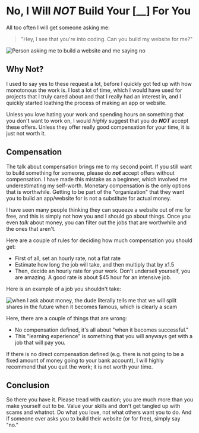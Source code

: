 # No, I Will _NOT_ Build Your [**\_\_**] For You

All too often I will get someone asking me:

> "Hey, I see that you're into coding. Can you build my website for me?"

![Person asking me to build a website and me saying no](https://cloud-6jsri4brr-hack-club-bot.vercel.app/0image.png)

## Why Not?

I used to say yes to these request a lot, before I quickly got fed up with how monotonous the work is. I lost a lot of time, which I would have used for projects that I truly cared about and that I really had an interest in, and I quickly started loathing the process of making an app or website.

Unless you love hating your work and spending hours on something that you don't want to work on, I would _highly_ suggest that you do **_NOT_** accept these offers. Unless they offer really good compensation for your time, it is just not worth it.

## Compensation

The talk about compensation brings me to my second point. If you still want to build something for someone, please do **_not_** accept offers without compensation. I have made this mistake as a beginner, which involved me underestimating my self-worth. Monetary compensation is the only options that is worthwhile. Getting to be part of the "organization" that they want you to build an app/website for is not a substitute for actual money.

I have seen many people thinking they can squeeze a website out of me for free, and this is simply not how you and I should go about things. Once you even _talk_ about money, you can filter out the jobs that are worthwhile and the ones that aren't.

Here are a couple of rules for deciding how much compensation you should get:

- First of all, set an hourly rate, not a flat rate
- Estimate how long the job will take, and then multiply that by x1.5
- Then, decide an hourly rate for your work. Don't undersell yourself, you are amazing. A good rate is about $45 hour for an intensive job.

Here is an example of a job you shouldn't take:

![when I ask about money, the dude literally tells me that we will split shares in the future when it becomes famous, which is clearly a scam](https://cloud-635vvph8z-hack-club-bot.vercel.app/0image.png)

Here, there are a couple of things that are wrong:

- No compensation defined, it's all about "when it becomes successful."
- This "learning experience" is something that you will anyways get with a job that will pay you.

If there is no direct compensation defined (e.g. there is not going to be a fixed amount of money going to your bank account), I will highly recommend that you quit the work; it is not worth your time.

## Conclusion

So there you have it. Please tread with caution; you are much more than you make yourself out to be. Value your skills and don't get tangled up with scams and whatnot. Do what you love, not what others want you to do. And if someone ever asks you to build their website (or for free), simply say "no."
